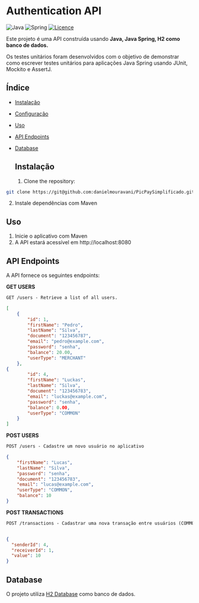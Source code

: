 # Authentication API

![Java](https://img.shields.io/badge/java-%23ED8B00.svg?style=for-the-badge&logo=openjdk&logoColor=white)
![Spring](https://img.shields.io/badge/spring-%236DB33F.svg?style=for-the-badge&logo=spring&logoColor=white)
[![Licence](https://img.shields.io/github/license/Ileriayo/markdown-badges?style=for-the-badge)](./LICENSE)

Este projeto é uma API construída usando **Java, Java Spring, H2 como banco de dados.**

Os testes unitários foram desenvolvidos com o objetivo de demonstrar como escrever testes unitários para aplicações Java Spring usando JUnit, Mockito e AssertJ.

## Índice

- [Instalação](#Instalação)
- [Configuração](#Configuração)
- [Uso](#Uso)
- [API Endpoints](#api-endpoints)
- [Database](#database)

  ## Instalação

  1. Clone the repository:

```bash
git clone https://git@github.com:danielmouravani/PicPaySimplificado.git
```

2. Instale dependências com Maven

## Uso

1. Inicie o aplicativo com Maven
2. A API estará acessível em http://localhost:8080

## API Endpoints
A API fornece os seguintes endpoints:


**GET USERS**
```markdown
GET /users - Retrieve a list of all users.
```
```json
[
    {
        "id": 1,
        "firstName": "Pedro",
        "lastName": "Silva",
        "document": "123456787",
        "email": "pedro@example.com",
        "password": "senha",
        "balance": 20.00,
        "userType": "MERCHANT"
    },
{
        "id": 4,
        "firstName": "Luckas",
        "lastName": "Silva",
        "document": "123456783",
        "email": "luckas@example.com",
        "password": "senha",
        "balance": 0.00,
        "userType": "COMMON"
    }
]
```

**POST USERS**
```markdown
POST /users - Cadastre um novo usuário no aplicativo

```
```json
{
    "firstName": "Lucas",
    "lastName": "Silva",
    "password": "senha",
    "document": "123456783",
    "email": "lucas@example.com",
    "userType": "COMMON",
    "balance": 10
}
```

**POST TRANSACTIONS**
```markdown
POST /transactions - Cadastrar uma nova transação entre usuários (COMMON para COMMON ou COMMON para MERCHANT)
```

```json

{
  "senderId": 4,
  "receiverId": 1,
  "value": 10
}
```

## Database
O projeto utiliza [H2 Database](https://www.h2database.com/html/tutorial.html) como banco de dados.
